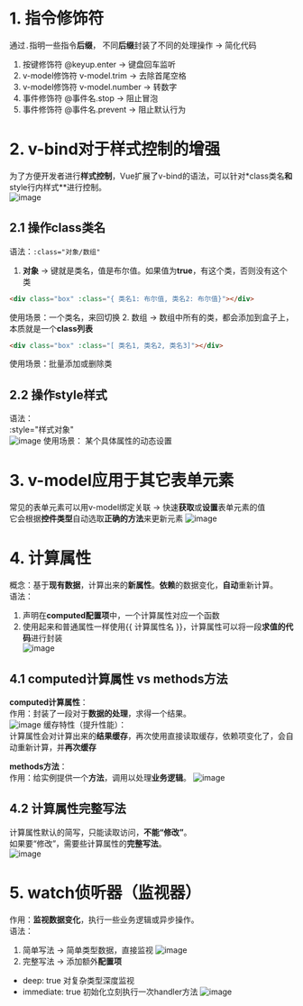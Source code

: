  # 1. 指令修饰符 
通过`.`指明一些指令**后缀**， 不同**后缀**封装了不同的处理操作 -> 简化代码  
1. 按键修饰符 @keyup.enter -> 键盘回车监听
2. v-model修饰符 v-model.trim -> 去除首尾空格
3. v-model修饰符 v-model.number -> 转数字
4. 事件修饰符 @事件名.stop -> 阻止冒泡
5. 事件修饰符 @事件名.prevent -> 阻止默认行为

# 2. v-bind对于样式控制的增强
为了方便开发者进行**样式控制**，Vue扩展了v-bind的语法，可以针对*class类名**和**style行内样式**进行控制。  
![image](https://github.com/Happy-jianghui/Frontend-Learning/assets/98568967/2a601ff0-2eca-477a-b1cc-40924ae7ecd9)  

## 2.1 操作class类名
语法：`:class="对象/数组"`
 1. **对象** -> 键就是类名，值是布尔值。如果值为**true**，有这个类，否则没有这个类
```HTML
<div class="box" :class="{ 类名1: 布尔值, 类名2: 布尔值}"></div>
```
使用场景：一个类名，来回切换
 2. 数组 -> 数组中所有的类，都会添加到盒子上，本质就是一个**class列表**
```HTML
<div class="box" :class="[ 类名1, 类名2, 类名3]"></div>
```
使用场景：批量添加或删除类

## 2.2 操作style样式
语法：  
:style="样式对象"  
![image](https://github.com/Happy-jianghui/Frontend-Learning/assets/98568967/8a652f5b-b497-4648-9752-94f0954ada35)
使用场景： 某个具体属性的动态设置  


# 3. v-model应用于其它表单元素 
常见的表单元素可以用v-model绑定关联 -> 快速**获取**或**设置**表单元素的值  
它会根据**控件类型**自动选取**正确的方法**来更新元素
![image](https://github.com/Happy-jianghui/Frontend-Learning/assets/98568967/2e529209-22ce-4c54-a5f6-c38202a7b184)


# 4. 计算属性
概念：基于**现有数据**，计算出来的**新属性**。**依赖**的数据变化，**自动**重新计算。  
语法：  
 1. 声明在**computed配置项**中，一个计算属性对应一个函数
 2. 使用起来和普通属性一样使用{{ 计算属性名 }}，计算属性可以将一段**求值的代码**进行封装  
![image](https://github.com/Happy-jianghui/Frontend-Learning/assets/98568967/4f1cb8dc-1e53-42d4-9137-f9b5ba0060e0)

## 4.1 computed计算属性 vs methods方法
**computed计算属性**：  
作用：封装了一段对于**数据的处理**，求得一个结果。  
![image](https://github.com/Happy-jianghui/Frontend-Learning/assets/98568967/06f2924a-441e-4195-920a-e75e8db06a47)
缓存特性（提升性能）：  
计算属性会对计算出来的**结果缓存**，再次使用直接读取缓存，依赖项变化了，会自动重新计算，并**再次缓存**  

  
**methods方法**：  
作用：给实例提供一个**方法**，调用以处理**业务逻辑**。
![image](https://github.com/Happy-jianghui/Frontend-Learning/assets/98568967/6462cddb-91bf-4280-8126-da11bbdc118f)


## 4.2 计算属性完整写法
计算属性默认的简写，只能读取访问，**不能“修改”**。  
如果要“修改”，需要些计算属性的**完整写法**。  
![image](https://github.com/Happy-jianghui/Frontend-Learning/assets/98568967/48743d8d-1542-4701-962e-5c981be49d38)



# 5. watch侦听器（监视器）
作用：**监视数据变化**，执行一些业务逻辑或异步操作。  
语法：  
 1. 简单写法 -> 简单类型数据，直接监视
 ![image](https://github.com/Happy-jianghui/Frontend-Learning/assets/98568967/ca2d2a17-d382-4a23-ab09-d7da36fe5ff9)
 2. 完整写法 -> 添加额外**配置项**
  - deep: true 对复杂类型深度监视
  - immediate: true 初始化立刻执行一次handler方法
 ![image](https://github.com/Happy-jianghui/Frontend-Learning/assets/98568967/e8d6a6e5-7fed-4ead-9be9-e1827f6c6c6a)














